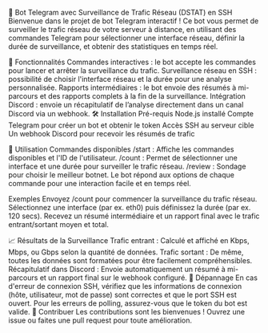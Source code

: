 
📡 Bot Telegram avec Surveillance de Trafic Réseau (DSTAT) en SSH
Bienvenue dans le projet de bot Telegram interactif ! Ce bot vous permet de surveiller le trafic réseau de votre serveur à distance, en utilisant des commandes Telegram pour sélectionner une interface réseau, définir la durée de surveillance, et obtenir des statistiques en temps réel.

🚀 Fonctionnalités
Commandes interactives : le bot accepte les commandes pour lancer et arrêter la surveillance du trafic.
Surveillance réseau en SSH : possibilité de choisir l'interface réseau et la durée pour une analyse personnalisée.
Rapports intermédiaires : le bot envoie des résumés à mi-parcours et des rapports complets à la fin de la surveillance.
Intégration Discord : envoie un récapitulatif de l’analyse directement dans un canal Discord via un webhook.
🛠️ Installation
Pré-requis
Node.js installé
Compte Telegram pour créer un bot et obtenir le token
Accès SSH au serveur cible
Un webhook Discord pour recevoir les résumés de trafic

🔧 Utilisation
Commandes disponibles
/start : Affiche les commandes disponibles et l'ID de l'utilisateur.
/count : Permet de sélectionner une interface et une durée pour surveiller le trafic réseau.
/review : Sondage pour choisir le meilleur botnet.
Le bot répond aux options de chaque commande pour une interaction facile et en temps réel.

Exemples
Envoyez /count pour commencer la surveillance du trafic réseau.
Sélectionnez une interface (par ex. eth0) puis définissez la durée (par ex. 120 secs).
Recevez un résumé intermédiaire et un rapport final avec le trafic entrant/sortant moyen et total.

📈 Résultats de la Surveillance
Trafic entrant : Calculé et affiché en Kbps, Mbps, ou Gbps selon la quantité de données.
Trafic sortant : De même, toutes les données sont formatées pour être facilement compréhensibles.
Récapitulatif dans Discord : Envoie automatiquement un résumé à mi-parcours et un rapport final sur le webhook configuré.
🐛 Dépannage
En cas d'erreur de connexion SSH, vérifiez que les informations de connexion (hôte, utilisateur, mot de passe) sont correctes et que le port SSH est ouvert.
Pour les erreurs de polling, assurez-vous que le token du bot est valide.
🤝 Contribuer
Les contributions sont les bienvenues ! Ouvrez une issue ou faites une pull request pour toute amélioration.
